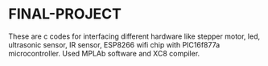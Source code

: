 # FINAL-PROJECT
These are c codes for interfacing different hardware like stepper motor, led, ultrasonic sensor, IR sensor, ESP8266 wifi chip with PIC16f877a microcontroller. 
Used MPLAb software and XC8 compiler.

